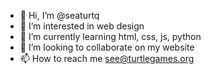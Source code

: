 - 👋 Hi, I’m @seaturtq
- 👀 I’m interested in web design
- 🌱 I’m currently learning html, css, js, python
- 💞️ I’m looking to collaborate on my website
- 📫 How to reach me see@turtlegames.org

<!---
seaturtq/seaturtq is a ✨ special ✨ repository because its `README.md` (this file) appears on your GitHub profile.
You can click the Preview link to take a look at your changes.
--->
